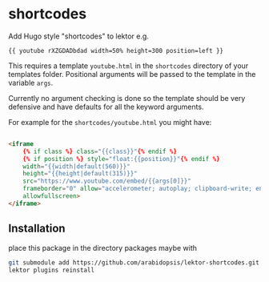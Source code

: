 # shortcodes

Add Hugo style "shortcodes" to lektor e.g.

`{{ youtube rXZGDADbdad width=50% height=300 position=left }}`

This requires a template `youtube.html` in the `shortcodes` directory
of your templates folder. Positional arguments will be passed to
the template in the variable `args`.

Currently no argument checking is done so the template should be
very defensive and have defaults for all the keyword arguments.

For example for the `shortcodes/youtube.html` you might have:

```html

<iframe
    {% if class %} class="{{class}}"{% endif %}
    {% if position %} style="float:{{position}}"{% endif %}
    width="{{width|default(560)}}"
    height="{{height|default(315)}}"
    src="https://www.youtube.com/embed/{{args[0]}}"
    frameborder="0" allow="accelerometer; autoplay; clipboard-write; encrypted-media; gyroscope; picture-in-picture"
    allowfullscreen>
</iframe>

```

## Installation

place this package in the directory packages maybe with

```bash
git submodule add https://github.com/arabidopsis/lektor-shortcodes.git packages/shortcodes
lektor plugins reinstall
```
